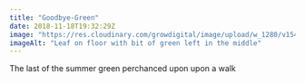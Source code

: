 ```yaml
---
title: "Goodbye-Green"
date: 2018-11-18T19:32:29Z
image: "https://res.cloudinary.com/growdigital/image/upload/w_1280/v1542548306/end-of-autumn.jpg"
imageAlt: "Leaf on floor with bit of green left in the middle"
---
```


The last of the summer green perchanced upon upon a walk
